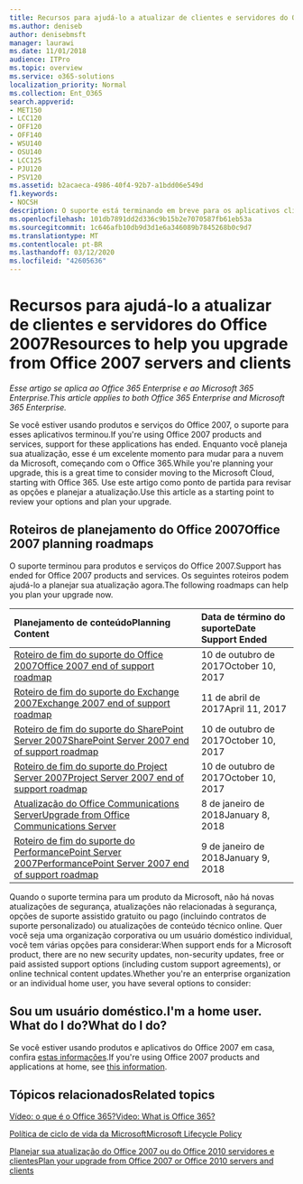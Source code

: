 ```yaml
---
title: Recursos para ajudá-lo a atualizar de clientes e servidores do Office 2007
ms.author: deniseb
author: denisebmsft
manager: laurawi
ms.date: 11/01/2018
audience: ITPro
ms.topic: overview
ms.service: o365-solutions
localization_priority: Normal
ms.collection: Ent_O365
search.appverid:
- MET150
- LCC120
- OFF120
- OFF140
- WSU140
- OSU140
- LCC125
- PJU120
- PSV120
ms.assetid: b2acaeca-4986-40f4-92b7-a1bdd06e549d
f1.keywords:
- NOCSH
description: O suporte está terminando em breve para os aplicativos cliente e servidores do Office 2007, e os acordos de suporte personalizados não estão disponíveis. Use este artigo para começar a planejar sua atualização agora.
ms.openlocfilehash: 101db7891dd2d336c9b15b2e7070587fb61eb53a
ms.sourcegitcommit: 1c646afb10db9d3d1e6a346089b7845268b0c9d7
ms.translationtype: MT
ms.contentlocale: pt-BR
ms.lasthandoff: 03/12/2020
ms.locfileid: "42605636"
---
```

# <a name="resources-to-help-you-upgrade-from-office-2007-servers-and-clients"></a><span data-ttu-id="35755-104">Recursos para ajudá-lo a atualizar de clientes e servidores do Office 2007</span><span class="sxs-lookup"><span data-stu-id="35755-104">Resources to help you upgrade from Office 2007 servers and clients</span></span>

<span data-ttu-id="35755-105">*Esse artigo se aplica ao Office 365 Enterprise e ao Microsoft 365 Enterprise.*</span><span class="sxs-lookup"><span data-stu-id="35755-105">*This article applies to both Office 365 Enterprise and Microsoft 365 Enterprise.*</span></span>

<span data-ttu-id="35755-106">Se você estiver usando produtos e serviços do Office 2007, o suporte para esses aplicativos terminou.</span><span class="sxs-lookup"><span data-stu-id="35755-106">If you're using Office 2007 products and services, support for these applications has ended.</span></span> <span data-ttu-id="35755-107">Enquanto você planeja sua atualização, esse é um excelente momento para mudar para a nuvem da Microsoft, começando com o Office 365.</span><span class="sxs-lookup"><span data-stu-id="35755-107">While you're planning your upgrade, this is a great time to consider moving to the Microsoft Cloud, starting with Office 365.</span></span> <span data-ttu-id="35755-108">Use este artigo como ponto de partida para revisar as opções e planejar a atualização.</span><span class="sxs-lookup"><span data-stu-id="35755-108">Use this article as a starting point to review your options and plan your upgrade.</span></span>
      
## <a name="office-2007-planning-roadmaps"></a><span data-ttu-id="35755-109">Roteiros de planejamento do Office 2007</span><span class="sxs-lookup"><span data-stu-id="35755-109">Office 2007 planning roadmaps</span></span>
  
<span data-ttu-id="35755-110">O suporte terminou para produtos e serviços do Office 2007.</span><span class="sxs-lookup"><span data-stu-id="35755-110">Support has ended for Office 2007 products and services.</span></span> <span data-ttu-id="35755-111">Os seguintes roteiros podem ajudá-lo a planejar sua atualização agora.</span><span class="sxs-lookup"><span data-stu-id="35755-111">The following roadmaps can help you plan your upgrade now.</span></span>

|<span data-ttu-id="35755-112">**Planejamento de conteúdo**</span><span class="sxs-lookup"><span data-stu-id="35755-112">**Planning Content**</span></span>|<span data-ttu-id="35755-113">**Data de término do suporte**</span><span class="sxs-lookup"><span data-stu-id="35755-113">**Date Support Ended**</span></span>|
|:-----|:-----|
|[<span data-ttu-id="35755-114">Roteiro de fim do suporte do Office 2007</span><span class="sxs-lookup"><span data-stu-id="35755-114">Office 2007 end of support roadmap</span></span>](https://docs.microsoft.com/DeployOffice/office-2007-end-support-roadmap) <br/> |<span data-ttu-id="35755-115">10 de outubro de 2017</span><span class="sxs-lookup"><span data-stu-id="35755-115">October 10, 2017</span></span>  <br/> |
|[<span data-ttu-id="35755-116">Roteiro de fim do suporte do Exchange 2007</span><span class="sxs-lookup"><span data-stu-id="35755-116">Exchange 2007 end of support roadmap</span></span>](exchange-2007-end-of-support.md) <br/> |<span data-ttu-id="35755-117">11 de abril de 2017</span><span class="sxs-lookup"><span data-stu-id="35755-117">April 11, 2017</span></span>  <br/> |
|[<span data-ttu-id="35755-118">Roteiro de fim do suporte do SharePoint Server 2007</span><span class="sxs-lookup"><span data-stu-id="35755-118">SharePoint Server 2007 end of support roadmap</span></span>](sharepoint-2007-end-of-support.md) <br/> |<span data-ttu-id="35755-119">10 de outubro de 2017</span><span class="sxs-lookup"><span data-stu-id="35755-119">October 10, 2017</span></span>  <br/> |
|[<span data-ttu-id="35755-120">Roteiro de fim do suporte do Project Server 2007</span><span class="sxs-lookup"><span data-stu-id="35755-120">Project Server 2007 end of support roadmap</span></span>](project-server-2007-end-of-support.md) <br/> |<span data-ttu-id="35755-121">10 de outubro de 2017</span><span class="sxs-lookup"><span data-stu-id="35755-121">October 10, 2017</span></span>  <br/> |
|[<span data-ttu-id="35755-122">Atualização do Office Communications Server</span><span class="sxs-lookup"><span data-stu-id="35755-122">Upgrade from Office Communications Server</span></span>](https://docs.microsoft.com/SkypeForBusiness/plan-your-deployment/upgrade) <br/> |<span data-ttu-id="35755-123">8 de janeiro de 2018</span><span class="sxs-lookup"><span data-stu-id="35755-123">January 8, 2018</span></span>  <br/> |
|[<span data-ttu-id="35755-124">Roteiro de fim do suporte do PerformancePoint Server 2007</span><span class="sxs-lookup"><span data-stu-id="35755-124">PerformancePoint Server 2007 end of support roadmap</span></span>](pps-2007-end-of-support.md) <br/> |<span data-ttu-id="35755-125">9 de janeiro de 2018</span><span class="sxs-lookup"><span data-stu-id="35755-125">January 9, 2018</span></span>  <br/> |
   
<span data-ttu-id="35755-126">Quando o suporte termina para um produto da Microsoft, não há novas atualizações de segurança, atualizações não relacionadas à segurança, opções de suporte assistido gratuito ou pago (incluindo contratos de suporte personalizado) ou atualizações de conteúdo técnico online. Quer você seja uma organização corporativa ou um usuário doméstico individual, você tem várias opções para considerar:</span><span class="sxs-lookup"><span data-stu-id="35755-126">When support ends for a Microsoft product, there are no new security updates, non-security updates, free or paid assisted support options (including custom support agreements), or online technical content updates.Whether you're an enterprise organization or an individual home user, you have several options to consider:</span></span>

## <a name="im-a-home-user-what-do-i-do"></a><span data-ttu-id="35755-127">Sou um usuário doméstico.</span><span class="sxs-lookup"><span data-stu-id="35755-127">I'm a home user.</span></span> <span data-ttu-id="35755-128">What do I do?</span><span class="sxs-lookup"><span data-stu-id="35755-128">What do I do?</span></span>

<span data-ttu-id="35755-129">Se você estiver usando produtos e aplicativos do Office 2007 em casa, confira [estas informações](plan-upgrade-previous-versions-office.md#im-a-home-user-what-do-i-do).</span><span class="sxs-lookup"><span data-stu-id="35755-129">If you're using Office 2007 products and applications at home, see [this information](plan-upgrade-previous-versions-office.md#im-a-home-user-what-do-i-do).</span></span>
     
## <a name="related-topics"></a><span data-ttu-id="35755-130">Tópicos relacionados</span><span class="sxs-lookup"><span data-stu-id="35755-130">Related topics</span></span>

[<span data-ttu-id="35755-131">Vídeo: o que é o Office 365?</span><span class="sxs-lookup"><span data-stu-id="35755-131">Video: What is Office 365?</span></span>](https://support.office.com/article/847caf12-2589-452c-8aca-1c009797678b.aspx)
  
[<span data-ttu-id="35755-132">Política de ciclo de vida da Microsoft</span><span class="sxs-lookup"><span data-stu-id="35755-132">Microsoft Lifecycle Policy</span></span>](https://go.microsoft.com/fwlink/?linkid=865200)

[<span data-ttu-id="35755-133">Planejar sua atualização do Office 2007 ou do Office 2010 servidores e clientes</span><span class="sxs-lookup"><span data-stu-id="35755-133">Plan your upgrade from Office 2007 or Office 2010 servers and clients</span></span>](plan-upgrade-previous-versions-office.md)
  

